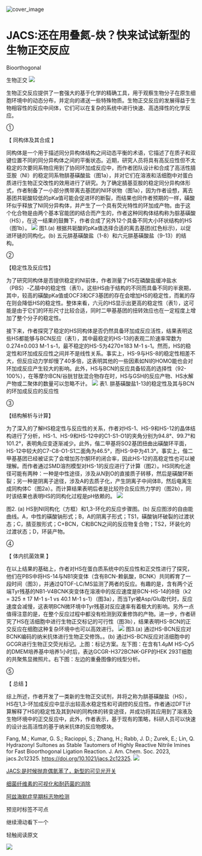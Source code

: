 ﻿![cover_image]() 

#  JACS:还在用叠氮-炔？快来试试新型的生物正交反应 
 


Bioorthogonal

生物正交
![](../asset/2023-05-06_10c3ffa31ed2d1b3eb80c2d8dae29d43_0.jpeg)

生物正交反应提供了一套强大的基于化学的精确工具，用于观察生物分子在原生细胞环境中的动态分布，并定向的递送一些特殊物质。生物正交反应的发展得益于生物相容性的反应中间体，它们可以在复杂的系统中进行快速、高选择性的化学反应。

①

【 同构体及其合成 】

同构体是一个用于描述同分异构体结构之间动态平衡的术语，它描述了在质子和双键位置不同的同分异构体之间的平衡状态。近期，研究人员将具有高反应性但不太稳定的次要同系物应用到了协同环加成反应中，而作者团队设计和合成了高活性腈亚胺（NI）的稳定同系物肼基磺酸盐（图1a），并对它们在溶液和活细胞中对蛋白质进行生物正交改性的效用进行了研究。为了确定腈基亚胺的稳定同分异构体形式，作者制备了一小部分携带离去基团的NI环状物（图1a），因为作者设想，离去基团共轭酸较低的pKa值可能会促进环的断裂，而结果也同作者预期的一样，磺酸环似乎释放了NI同分异构体，并产生了一个具有荧光特性的环加成产物。由于这个化合物是由两个基本官能团的结合而产生的，作者这种同构体结构称为腙基磺酸（HS），在这一结果的鼓舞下，作者合成了另外12个具备不同大小环状结构的HS（图1b）。
![](../asset/2023-05-06_0fec9585faab288c043591a475ef23a5_1.gif)
图1.(a) 根据共轭酸的pKa值选择合适的离去基团(红色标示)，以促进环链的同构化。(b) 五元肼基磺酸盐（1-8）和六元肼基磺酸盐（9-13）的结构。

②

【稳定性及反应性】

为了研究同构体是否提供稳定的NI前体，作者测量了HS在磷酸盐缓冲盐水（PBS）-乙腈中的稳定性（表1）。这些HS由于结构的不同而具备不同的半衰期，其中，较高的磺酸pKa值或OCF3和CF3基团的存在会增加HS的稳定性，而氟的存在则会降低HS的稳定性。整体来看，六元的HS显示出更高的稳定性（表1），这可能是由于它们的环形尺寸比较合适，同时二甲基基团的扭转效应也在一定程度上增加了整个分子的稳定性。

接下来，作者探究了稳定的HS同构体是否仍然具备环加成反应活性，结果表明这些HS都能够与BCN反应（表1），其中最稳定的HS-13的表观二阶速率常数为0.274±0.003 M-1 s-1，最不稳定的HS-5为4270±183 M-1 s-1。然而，HS的稳定性和环加成反应性之间并不是线性关系。事实上，HS-9与HS-8的稳定性相差不大，但反应动力学却慢了40多倍，这表明其他的一些因素如NI的HOMO能也会对环加成反应产生较大的影响。此外，HS与BCN的反应具备较高的选择性（92-100%），在等摩尔BCN/谷胱甘肽混合物存在时，HS与GSH的反应产物、HS水解产物或二聚体的数量可以忽略不计。
![](../asset/2023-05-06_780552f79f488748c203dc4f83844843_2.png)
表1. 肼基磺酸盐1-13的稳定性及其与BCN的环加成反应的反应性

③

【结构解析与计算】

为了深入的了解HS稳定性与反应性的关系，作者对HS-1、HS-9和HS-12的晶体结构进行了分析，HS-1、HS-9和HS-12中的C1-S1-O1的夹角分别为94.8°、99.7°和101.2°，表明角应变逐渐减少。此外，偕二甲基将SO2基团扭曲出磺酸环平面，HS-12中较大的C7-C8-O1-S1二面角为46.5°，而HS-9中为41.3°。事实上，偕二甲基基团已经被证实了会增加苏尔酮环的闭合率，因此HS-12的高稳定性也可以被理解。而作者通过SMD溶剂模型对HS-1的反应进行了计算（图2）。HS同构化途径可能有两种：一种是中性途径，涉及从N到O的直接质子转移，然后是磺酸环断裂；另一种是阴离子途径，涉及A的去质子化，产生阴离子中间体B，然后电离生成同构体C（图2a）。而计算结果表明后者是比较符合反应热力学的（图2b），同时该结果也表明HS的同构化过程是pH依赖的。
![](../asset/2023-05-06_c8242564d5390404123a5d7408a99645_3.gif)

图2. (a) HS到NI同构化（方框）和1,3-环化的反应步骤图。(b) 反应图涉的自由能曲线。A，中性的磺酸钠形式；B，A的阴离子形式；TS1，磺酸钠环破裂的过渡状态；C，腈亚胺形式；C+BCN，C和BCN之间的反应物复合物；TS2，环装化的过渡状态；D，环装产物。

④

【 体内抗菌效果 】

在以上结果的基础上，作者对HS在蛋白质系统中的反应性和正交性进行了探究，他们在PBS中将HS-14与NB1突变体（含有BCN-赖氨酸，BCNK）共同孵育了一段时间（图3），并通过QTOF-LC/MS监测了两者的反应。有趣的是，含有两个近端Tyr残基的NB1-V4BCNK突变体在溶液中的反应速度是BCN-HS-14的8倍（k2 = 325 ± 17 M-1 s-1 vs 40.1 M-1 s-1）（图3a），而当Tyr被Asp/Glu取代时，反应速度会减慢，这表明BCN微环境中Tyr残基对反应速率有着极大的影响。另外一点值得注意的是，在整个反应过程中都没有检测到双重修饰的产物。进一步，作者研究了HS在活细胞中进行生物正交标记的可行性（图3b），结果表明HS-BCN的正交反应在细胞这种复杂环境中也可以高效进行。
![](../asset/2023-05-06_9ec4339dc31490e580b5d68bd70adb77_4.gif)
图3.(a) 通过HS-BCN反应对BCNK编码的纳米抗体进行生物正交修饰。。(b) 通过HS-BCN反应对活细胞中的GCGR进行生物正交荧光标记。上图：标记方案。左下图：在含有1.4μM HS-Cy5的DMEM培养基中培养1小时后，表达GCGR-H372BCNK-GFP的HEK 293T细胞的共聚焦显微照片。右下图：左边的重叠图像的线型分析。

⑤

【 总结 】

综上所述，作者开发了一类新的生物正交试剂，并将之称为肼基磺酸盐（HS），HS在1,3-环加成反应中显示出较高水稳定性和可调控的反应性。作者通过DFT计算解释了HS的稳定性及其到NI的同构体的转变途径，并成功将其应用到了溶液及生物环境中的正交反应中，此外，作者表示，基于现有的策略，科研人员可以快速的设计出高活性的基于纳米抗体的反应物模块。

Fang, M.; Kumar, G. S.; Racioppi, S.; Zhang, H.; Rabb, J. D.; Zurek, E.; Lin, Q. Hydrazonyl Sultones as Stable Tautomers of Highly Reactive Nitrile Imines for Fast Bioorthogonal Ligation Reaction. J. Am. Chem. Soc. 2023, jacs.2c12325. https://doi.org/10.1021/jacs.2c12325.
![](../asset/2023-05-06_eb46ebd50de486a852e98de208de520d_5.png)


[JACS:是时候抛弃偶氮苯了，新型的可见光开关](http://mp.weixin.qq.com/s?__biz=MzkzOTI1OTMwNg==&amp;mid=2247483849&amp;idx=1&amp;sn=3f65047f764eada0b4ba27c1ebb811cb&amp;chksm=c2f2e50cf5856c1ae10eac3962c18edd925aecea291fd5fc68464a70610783e309f018f95a59&amp;scene=21#wechat_redirect)



[细菌纤维素的可视化和耐药菌的消除](http://mp.weixin.qq.com/s?__biz=MzkzOTI1OTMwNg==&amp;mid=2247483811&amp;idx=1&amp;sn=497b8c4b0ff461323fb2e1c24e03312e&amp;chksm=c2f2e566f5856c702e030d1f5c01ae034d7ddc9705f2b363e6eca0c9e6e8e7f9a07fb30b0e09&amp;scene=21#wechat_redirect)



[阿兹海默症早期标志物检测](http://mp.weixin.qq.com/s?__biz=MzkzOTI1OTMwNg==&amp;mid=2247483762&amp;idx=1&amp;sn=440a62325ac837766d790470b2feb1ad&amp;chksm=c2f2e5b7f5856ca11307adc886208ba8631f4e6d1aff91f790f0ebce02f346d7467e9532211e&amp;scene=21#wechat_redirect)

预览时标签不可点

  继续滑动看下一个 

 轻触阅读原文 

  ![](http://mmbiz.qpic.cn/mmbiz_png/wzBk7nZmzgq7v9Dg22Sz7VtfIJUOJaRx0AfgRtlrKZzKwOhTlicicAor2tvrgf1LUONnpYH3wKPRRrtL6nCvs0tQ/0?wx_fmt=png)  

